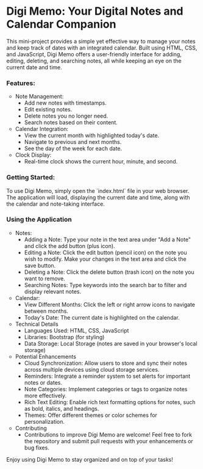 <h1>Digi Memo: Your Digital Notes and Calendar Companion </h1>
<p>This mini-project provides a simple yet effective way to manage your notes and keep track of dates with an integrated calendar. Built using HTML, CSS, and JavaScript, Digi Memo offers a user-friendly interface for adding, editing, deleting, and searching notes, all while keeping an eye on the current date and time. </p>
<h3>Features:</h3>
<ul type="circle">
  <li>Note Management:
  <ul type="disc">
    <li>Add new notes with timestamps.</li>
    <li>Edit existing notes.</li>
    <li>Delete notes you no longer need.</li>
    <li>Search notes based on their content.</li>
   </ul>
  </li>
  <li>Calendar Integration:
  <ul type="disc">
    <li>View the current month with highlighted today's date.</li>
    <li>Navigate to previous and next months.</li>
    <li>See the day of the week for each date.</li>
  </ul>
  </li>
  <li>Clock Display:
  <ul type="disc">
    <li>Real-time clock shows the current hour, minute, and second.</li>
  </ul>
  </li>
  </ul>
<h3>Getting Started:</h3>
<p>To use Digi Memo, simply open the `index.html` file in your web browser. The application will load, displaying the current date and time, along with the calendar and note-taking interface.</p>
<h3>Using the Application</h3>
<ul type="circle">
  <li>Notes:
  <ul type="disc">
  <li>Adding a Note: Type your note in the text area under "Add a Note" and click the add button (plus icon).</li>
  <li>Editing a Note: Click the edit button (pencil icon) on the note you wish to modify. Make your changes in the text area and click the save button. </li>
  <li>Deleting a Note: Click the delete button (trash icon) on the note you want to remove.</li>
  <li>Searching Notes: Type keywords into the search bar to filter and display relevant notes.</li>
  </ul>
  </li>
  <li>Calendar:
    <ul type="disc">
  <li>View Different Months: Click the left or right arrow icons to navigate between months.</li>
  <li>Today's Date: The current date is highlighted on the calendar.</li>
  </ul>
  </li>
  <li>Technical Details
    <ul type="disc">
  <li>Languages Used: HTML, CSS, JavaScript</li>
  <li>Libraries: Bootstrap (for styling)</li>
  <li>Data Storage: Local Storage (notes are saved in your browser's local storage)</li>
  </ul>
  </li>
  <li>Potential Enhancements
    <ul type="disc">
  <li>Cloud Synchronization: Allow users to store and sync their notes across multiple devices using cloud storage services.</li>
  <li>Reminders: Integrate a reminder system to set alerts for important notes or dates.</li>
  <li>Note Categories: Implement categories or tags to organize notes more effectively.</li>
  <li>Rich Text Editing: Enable rich text formatting options for notes, such as bold, italics, and headings.</li>
  <li>Themes: Offer different themes or color schemes for personalization.</li>
  </ul>
  </li>
  <li>Contributing
    <ul type="disc">
  <li>Contributions to improve Digi Memo are welcome! Feel free to fork the repository and submit pull requests with your enhancements or bug fixes.</li>
  </ul>
  </li>
</ul>
<p>Enjoy using Digi Memo to stay organized and on top of your tasks!</p>
